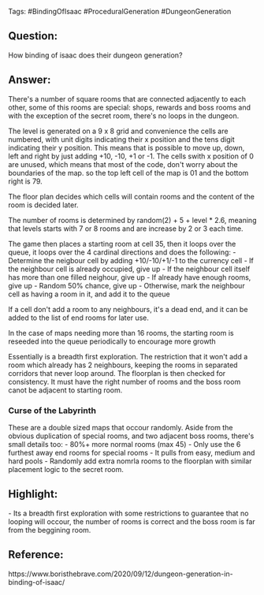 Tags: #BindingOfIsaac #ProceduralGeneration #DungeonGeneration
<h2>Question: </h2>
How binding of isaac does their dungeon generation?

<h2>Answer:</h2>
There's a number of square rooms that are connected adjacently to each other, some of this rooms are special: shops, rewards and boss rooms and with the exception of the secret room, there's no loops in the dungeon.

The level is generated on a 9 x 8 grid and convenience the cells are numbered, with unit digits indicating their x position and the tens digit indicating their y position. This means that is possible to move up, down, left and right by just adding +10, -10, +1 or -1. The cells swith x position of 0 are unused, which means that most of the code, don't worry about the boundaries of the map. so the top left cell of the map is 01 and the bottom right is 79.

The floor plan decides which cells will contain rooms and the content of the room is decided later.

The number of rooms is determined by random(2) + 5 + level * 2.6, meaning that levels starts with 7 or 8 rooms and are increase by 2 or 3 each time.

The game then places a starting room at cell 35, then it loops over the queue, it loops over the 4 cardinal directions and does the following:
	- Determine the neigbour cell by adding +10/-10/+1/-1 to the currency cell
	- If the neighbour cell is already occupied, give up
	- If the neighbour cell itself has more than one filled neighour, give up
	- If already have enough rooms, give up
	- Random 50% chance, give up
	- Otherwise, mark the neighbour cell as having a room in it, and add it to the queue

If a cell don't add a room to any neighbours, it's a dead end, and it can be added to the list of end rooms for later use.

In the case of maps needing more than 16 rooms, the starting room is reseeded into the queue periodically to encourage more growth

Essentially is a breadth first exploration. The restriction that it won't add a room which already has 2 neighbours, keeping the rooms in separated corridors that never loop around. The floorplan is then checked for consistency. It must have the right number of rooms and the boss room canot be adjacent to starting room.

<h3>Curse of the Labyrinth</h3>
These are a double sized maps that occour randomly. Aside from the obvious duplication of special rooms, and two adjacent boss rooms, there's small details too:
- 80%+ more normal rooms (max 45)
- Only use the 6 furthest away end rooms for special rooms
- It pulls from easy, medium and hard pools
- Randomly add extra nomrla rooms to the floorplan with similar placement logic to the secret room.
<h2>Highlight:</h2>
- Its a breadth first exploration with some restrictions to guarantee that no looping will occour, the number of rooms is correct and the boss room is far from the beggining room.
<h2>Reference: </h2>
https://www.boristhebrave.com/2020/09/12/dungeon-generation-in-binding-of-isaac/